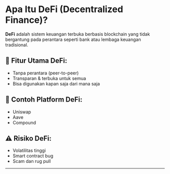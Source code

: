# Apa Itu DeFi (Decentralized Finance)?

**DeFi** adalah sistem keuangan terbuka berbasis blockchain yang tidak bergantung pada perantara seperti bank atau lembaga keuangan tradisional.

## 🔑 Fitur Utama DeFi:
- Tanpa perantara (peer-to-peer)
- Transparan & terbuka untuk semua
- Bisa digunakan kapan saja dari mana saja

## 🏦 Contoh Platform DeFi:
- Uniswap
- Aave
- Compound

## ⚠️ Risiko DeFi:
- Volatilitas tinggi
- Smart contract bug
- Scam dan rug pull

---

